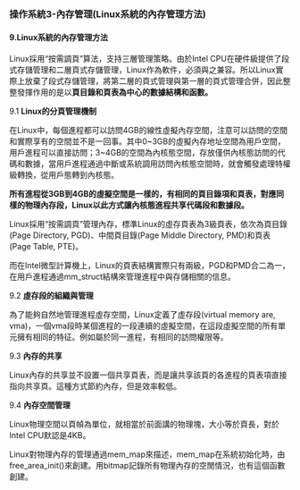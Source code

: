 ### **操作系統3-內存管理(Linux系統的內存管理方法)**

#### 9.**Linux系統的內存管理方法**

Linux採用“按需調頁”算法，支持三層管理策略。由於Intel CPU在硬件級提供了段式存儲管理和二層頁式存儲管理，Linux作為軟件，必須與之兼容。所以Linux實際上放棄了段式存儲管理，將第二層的頁式管理與第一層的頁式管理合併，因此整整發揮作用的是以**頁目錄和頁表為中心的數據結構和函數。**

9.1 **Linux的分頁管理機制**

在Linux中，每個進程都可以訪問4GB的線性虛擬內存空間，注意可以訪問的空間和實際享有的空間並不是一回事。其中0~3GB的虛擬內存地址空間為用戶空間，用戶進程可以直接訪問；3~4GB的空間為內核態空間，存放僅供內核態訪問的代碼和數據，當用戶進程通過中斷或系統調用訪問內核態空間時，就會觸發處理特權級轉換，從用戶態轉到內核態。

**所有進程從3GB到4GB的虛擬空間是一樣的，有相同的頁目錄項和頁表，對應同樣的物理內存段，Linux以此方式讓內核態進程共享代碼段和數據段。**

Linux採用“按需調頁”管理內存，標準Linux的虛存頁表為3級頁表，依次為頁目錄(Page Directory, PGD)、中間頁目錄(Page Middle Directory, PMD)和頁表(Page Table, PTE)。

而在Intel微型計算機上，Linux的頁表結構實際只有兩級，PGD和PMD合二為一，在用戶進程通過mm_struct結構來管理進程中與存儲相關的信息。

9.2 **虛存段的組織與管理**

為了能夠自然地管理進程虛存空間，Linux定義了虛存段(virtual memory are, vma)，一個vma段時某個進程的一段連續的虛擬空間，在這段虛擬空間的所有單元擁有相同的特征。例如屬於同一進程，有相同的訪問權限等。

9.3 **內存的共享**

Linux內存的共享並不設置一個共享頁表，而是讓共享該頁的各進程的頁表項直接指向共享頁。這種方式節約內存，但是效率較低。

9.4 **內存空間管理**

Linux物理空間以頁幀為單位，就相當於前面講的物理塊，大小等於頁長，對於Intel CPU默認是4KB。

Linux對物理內存的管理通過mem_map來描述，mem_map在系統初始化時，由free_area_init()來創建。用bitmap記錄所有物理內存的空閒情況，也有這個函數創建。